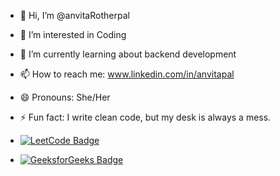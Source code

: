 - 👋 Hi, I’m @anvitaRotherpal
- 👀 I’m interested in Coding
- 🌱 I’m currently learning about backend development
- 📫 How to reach me: www.linkedin.com/in/anvitapal
- 😄 Pronouns: She/Her
- ⚡ Fun fact: I write clean code, but my desk is always a mess.

- [![LeetCode Badge](https://img.shields.io/badge/dynamic/json?color=282c34&label=LeetCode&query=total_solved&url=https://leetcode-stats-api.herokuapp.com/<your_username>&logo=leetcode&logoColor=yellow)](https://leetcode.com/AnvitaRotherPal/)

- [![GeeksforGeeks Badge](https://img.shields.io/badge/GeeksforGeeks-0f9d58?logo=geeksforgeeks&logoColor=white)](https://auth.geeksforgeeks.org/user/anvitarpalp8dg/)

<!---
anvitaRotherpal/anvitaRotherpal is a ✨ special ✨ repository because its `README.md` (this file) appears on your GitHub profile.
You can click the Preview link to take a look at your changes.
--->
